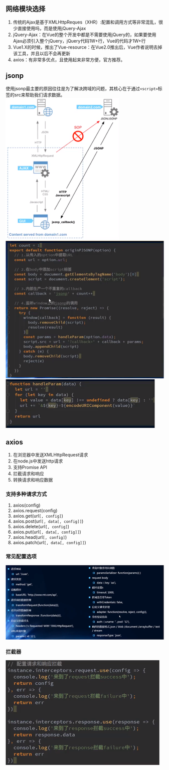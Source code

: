 ## 网络模块选择
1. 传统的Ajax是基于XMLHttpReques（XHR）:配置和调用方式等非常混乱，很少直接使用吗，而是使用jQuery-Ajax
1. jQuery-Ajax：在Vue的整个开发中都是不需要使用jQuery的，如果要使用Ajax必须引入整个jQuery，jQuery代码1W+行，Vue的代码才1W+行
1. Vue1.X的时候，推出了Vue-resource：在Vue2.0推出后，Vue作者说明去掉该工具，并且以后不会再更新
1. axios：有非常多优点，且使用起来非常方便，官方推荐。
## jsonp
使用jsonp最主要的原因往往是为了解决跨域的问题，其核心在于通过`<script>`标签的src来帮助我们请求数据。
![img.png](img.png)
![img_1.png](img_1.png)    
![img_2.png](img_2.png)
## axios
1. 在浏览器中发送XMLHttpRequest请求
1. 在node.js中发送http请求
1. 支持Promise API
1. 拦截请求和响应
1. 转换请求和响应数据
### 支持多种请求方式
1. axios(config)
1. axios.request(config)
1. axios.get(url`[, config]`)
1. axios.post(url`[, data[, config]]`)
1. axios.delete(url`[, config]`)
1. axios.put(url`[, data[, config]]`)
1. axios.head(url`[, config]`)
1. axios.patch(url`[, data[, config]]`)
### 常见配置选项
![img_3.png](img_3.png)
### 拦截器
![img_4.png](img_4.png)
